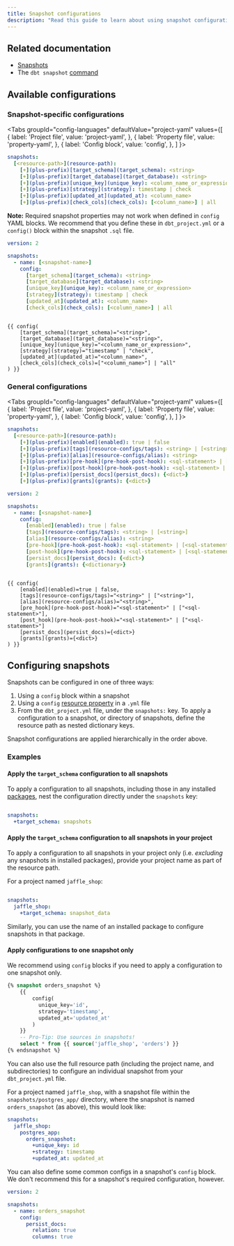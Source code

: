 ```yaml
---
title: Snapshot configurations
description: "Read this guide to learn about using snapshot configurations in dbt."
---
```

## Related documentation
* [Snapshots](snapshots)
* The `dbt snapshot` [command](snapshot)

<!--
Parts of a snapshot:
- name
- query
-->

## Available configurations
### Snapshot-specific configurations

<Tabs
  groupId="config-languages"
  defaultValue="project-yaml"
  values={[
    { label: 'Project file', value: 'project-yaml', },
    { label: 'Property file', value: 'property-yaml', },
    { label: 'Config block', value: 'config', },
  ]
}>
<TabItem value="project-yaml">

<File name='dbt_project.yml'>

```yaml
snapshots:
  [<resource-path>](resource-path):
    [+](plus-prefix)[target_schema](target_schema): <string>
    [+](plus-prefix)[target_database](target_database): <string>
    [+](plus-prefix)[unique_key](unique_key): <column_name_or_expression>
    [+](plus-prefix)[strategy](strategy): timestamp | check
    [+](plus-prefix)[updated_at](updated_at): <column_name>
    [+](plus-prefix)[check_cols](check_cols): [<column_name>] | all

```

</File>

</TabItem>

<TabItem value="property-yaml">

<File name='snapshots/properties.yml'>

**Note:** Required snapshot properties may not work when defined in `config` YAML blocks. We recommend that you define these in `dbt_project.yml` or a `config()` block within the snapshot `.sql` file.

```yaml
version: 2

snapshots:
  - name: [<snapshot-name>]
    config:
      [target_schema](target_schema): <string>
      [target_database](target_database): <string>
      [unique_key](unique_key): <column_name_or_expression>
      [strategy](strategy): timestamp | check
      [updated_at](updated_at): <column_name>
      [check_cols](check_cols): [<column_name>] | all

```

</File>

</TabItem>

<TabItem value="config">


```jinja

{{ config(
    [target_schema](target_schema)="<string>",
    [target_database](target_database)="<string>",
    [unique_key](unique_key)="<column_name_or_expression>",
    [strategy](strategy)="timestamp" | "check",
    [updated_at](updated_at)="<column_name>",
    [check_cols](check_cols)=["<column_name>"] | "all"
) }}

```


</TabItem>

</Tabs>


### General configurations

<Tabs
  groupId="config-languages"
  defaultValue="project-yaml"
  values={[
    { label: 'Project file', value: 'project-yaml', },
    { label: 'Property file', value: 'property-yaml', },
    { label: 'Config block', value: 'config', },
  ]
}>
<TabItem value="project-yaml">

<File name='dbt_project.yml'>

```yaml
snapshots:
  [<resource-path>](resource-path):
    [+](plus-prefix)[enabled](enabled): true | false
    [+](plus-prefix)[tags](resource-configs/tags): <string> | [<string>]
    [+](plus-prefix)[alias](resource-configs/alias): <string>
    [+](plus-prefix)[pre-hook](pre-hook-post-hook): <sql-statement> | [<sql-statement>]
    [+](plus-prefix)[post-hook](pre-hook-post-hook): <sql-statement> | [<sql-statement>]
    [+](plus-prefix)[persist_docs](persist_docs): {<dict>}
    [+](plus-prefix)[grants](grants): {<dict>}
```
</File>

</TabItem>

<TabItem value="property-yaml">

<File name='snapshots/properties.yml'>

```yaml
version: 2

snapshots:
  - name: [<snapshot-name>]
    config:
      [enabled](enabled): true | false
      [tags](resource-configs/tags): <string> | [<string>]
      [alias](resource-configs/alias): <string>
      [pre-hook](pre-hook-post-hook): <sql-statement> | [<sql-statement>]
      [post-hook](pre-hook-post-hook): <sql-statement> | [<sql-statement>]
      [persist_docs](persist_docs): {<dict>}
      [grants](grants): {<dictionary>}
```

</File>

</TabItem>

<TabItem value="config">


```jinja

{{ config(
    [enabled](enabled)=true | false,
    [tags](resource-configs/tags)="<string>" | ["<string>"],
    [alias](resource-configs/alias)="<string>", 
    [pre_hook](pre-hook-post-hook)="<sql-statement>" | ["<sql-statement>"],
    [post_hook](pre-hook-post-hook)="<sql-statement>" | ["<sql-statement>"]
    [persist_docs](persist_docs)={<dict>}
    [grants](grants)={<dict>}
) }}

```

</TabItem>

</Tabs>


## Configuring snapshots
Snapshots can be configured in one of three ways:

1. Using a `config` block within a snapshot
2. Using a `config` [resource property](model-properties) in a `.yml` file
3. From the `dbt_project.yml` file, under the `snapshots:` key. To apply a configuration to a snapshot, or directory of snapshots, define the resource path as nested dictionary keys.

Snapshot configurations are applied hierarchically in the order above.

### Examples
#### Apply the `target_schema` configuration to all snapshots
To apply a configuration to all snapshots, including those in any installed [packages](/docs/build/packages), nest the configuration directly under the `snapshots` key:

<File name='dbt_project.yml'>

```yml

snapshots:
  +target_schema: snapshots
```

</File>


#### Apply the `target_schema` configuration to all snapshots in your project
To apply a configuration to all snapshots in your project only (i.e. _excluding_ any snapshots in installed packages), provide your project name as part of the resource path.

For a project named `jaffle_shop`:

<File name='dbt_project.yml'>

```yml

snapshots:
  jaffle_shop:
    +target_schema: snapshot_data
```

</File>

Similarly, you can use the name of an installed package to configure snapshots in that package.

#### Apply configurations to one snapshot only

We recommend using `config` blocks if you need to apply a configuration to one snapshot only.

<File name='snapshots/postgres_app/orders_snapshot.sql'>

```sql
{% snapshot orders_snapshot %}
    {{
        config(
          unique_key='id',
          strategy='timestamp',
          updated_at='updated_at'
        )
    }}
    -- Pro-Tip: Use sources in snapshots!
    select * from {{ source('jaffle_shop', 'orders') }}
{% endsnapshot %}
```

</File>

You can also use the full resource path (including the project name, and subdirectories) to configure an individual snapshot from your `dbt_project.yml` file.

For a project named `jaffle_shop`, with a snapshot file within the `snapshots/postgres_app/` directory, where the snapshot is named `orders_snapshot` (as above), this would look like:

<File name='dbt_project.yml'>

```yml
snapshots:
  jaffle_shop:
    postgres_app:
      orders_snapshot:
        +unique_key: id
        +strategy: timestamp
        +updated_at: updated_at
```

</File>

You can also define some common configs in a snapshot's `config` block. We don't recommend this for a snapshot's required configuration, however.

<File name='dbt_project.yml'>

```yml
version: 2

snapshots:
  - name: orders_snapshot
    config:
      persist_docs:
        relation: true
        columns: true
```

</File>
